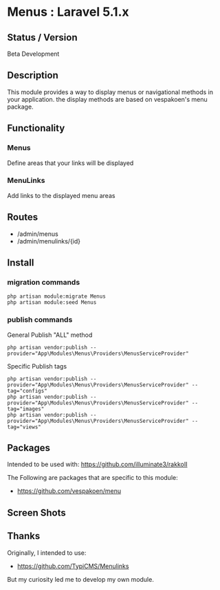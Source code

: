 # Menus : Laravel 5.1.x


## Status / Version

Beta Development


## Description

This module provides a way to display menus or navigational methods in your application.
the display methods are based on vespakoen's menu package.

## Functionality


### Menus
Define areas that your links will be displayed


### MenuLinks
Add links to the displayed menu areas


## Routes

* /admin/menus
* /admin/menulinks/{id}


## Install

### migration commands

```
php artisan module:migrate Menus
php artisan module:seed Menus
```


### publish commands

General Publish "ALL" method
```
php artisan vendor:publish --provider="App\Modules\Menus\Providers\MenusServiceProvider"
```

Specific Publish tags
```
php artisan vendor:publish --provider="App\Modules\Menus\Providers\MenusServiceProvider" --tag="configs"
php artisan vendor:publish --provider="App\Modules\Menus\Providers\MenusServiceProvider" --tag="images"
php artisan vendor:publish --provider="App\Modules\Menus\Providers\MenusServiceProvider" --tag="views"
```




## Packages

Intended to be used with:
https://github.com/illuminate3/rakkoII

The Following are packages that are specific to this module:

* https://github.com/vespakoen/menu


## Screen Shots
## Thanks

Originally, I intended to use:
* https://github.com/TypiCMS/Menulinks

But my curiosity led me to develop my own module.
